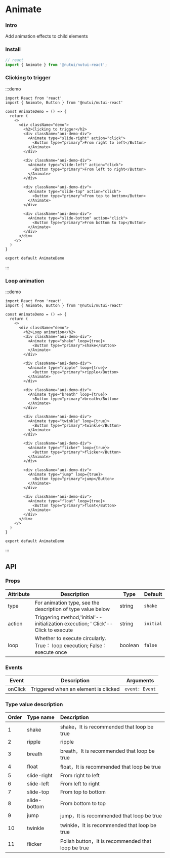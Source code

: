 # Animate 

### Intro

Add animation effects to child elements

### Install

```ts
// react
import { Animate } from '@nutui/nutui-react';
```

### Clicking to trigger

:::demo

```tsx
import React from 'react'
import { Animate, Button } from '@nutui/nutui-react'

const AnimateDemo = () => {
  return (
    <>
      <div className="demo">
        <h2>Clicking to trigger</h2>
        <div className="ani-demo-div">
          <Animate type="slide-right" action="click">
            <Button type="primary">From right to left</Button>
          </Animate>
        </div>

        <div className="ani-demo-div">
          <Animate type="slide-left" action="click">
            <Button type="primary">From left to right</Button>
          </Animate>
        </div>

        <div className="ani-demo-div">
          <Animate type="slide-top" action="click">
            <Button type="primary">From top to bottom</Button>
          </Animate>
        </div>

        <div className="ani-demo-div">
          <Animate type="slide-bottom" action="click">
            <Button type="primary">From bottom to top</Button>
          </Animate>
        </div>
      </div>
    </>
  )
}

export default AnimateDemo
```

:::


### Loop animation

:::demo

```tsx
import React from 'react'
import { Animate, Button } from '@nutui/nutui-react'

const AnimateDemo = () => {
  return (
    <>
      <div className="demo">
        <h2>Loop animation</h2>
        <div className="ani-demo-div">
          <Animate type="shake" loop={true}>
            <Button type="primary">shake</Button>
          </Animate>
        </div>

        <div className="ani-demo-div">
          <Animate type="ripple" loop={true}>
            <Button type="primary">ripple</Button>
          </Animate>
        </div>

        <div className="ani-demo-div">
          <Animate type="breath" loop={true}>
            <Button type="primary">breath</Button>
          </Animate>
        </div>

        <div className="ani-demo-div">
          <Animate type="twinkle" loop={true}>
            <Button type="primary">twinkle</Button>
          </Animate>
        </div>

        <div className="ani-demo-div">
          <Animate type="flicker" loop={true}>
            <Button type="primary">flicker</Button>
          </Animate>
        </div>

        <div className="ani-demo-div">
          <Animate type="jump" loop={true}>
            <Button type="primary">jump</Button>
          </Animate>
        </div>

        <div className="ani-demo-div">
          <Animate type="float" loop={true}>
            <Button type="primary">float</Button>
          </Animate>
        </div>
      </div>
    </>
  )
}

export default AnimateDemo

```

:::


## API

### Props

| Attribute         | Description                             | Type   | Default           |
|--------------|----------------------------------|--------|------------------|
| type         | For animation type, see the description of type value below               | string | `shake`                |
| action         | Triggering method,'initial'-- initialization execution; ' Click'-- Click to execute              | string | `initial`             |
| loop         | Whether to execute circularly. True： loop execution; False： execute once              | boolean | `false`               |

### Events

| Event | Description           | Arguments     |
|--------|----------------|--------------|
| onClick  | Triggered when an element is clicked	 | `event: Event` |

### Type value description

|    Order  |    Type name     |      Description     |
|:-------|:------- | :----------|
| 1|   shake  | shake，It is recommended that loop be true
| 2 |   ripple  | ripple
|3 |   breath  | breath，It is recommended that loop be true
|4 |   float  | float，It is recommended that loop be true
|5|   slide-right  | From right to left
|6 |   slide-left  | From left to right
|7|   slide-top  | From top to bottom
| 8 |   slide-bottom  | From bottom to top
|9 |   jump  | jump，It is recommended that loop be true
|10 |   twinkle  | twinkle，It is recommended that loop be true
|11 |   flicker  | Polish button，It is recommended that loop be true